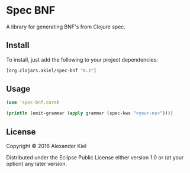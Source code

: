 # Spec BNF

A library for generating BNF's from Clojure spec.

## Install

To install, just add the following to your project dependencies:

```clojure
[org.clojars.akiel/spec-bnf "0.1"]
```

## Usage

```clojure
(use 'spec-bnf.core)

(println (emit-grammar (apply grammar (spec-kws "<your-ns>"))))
```

## License

Copyright © 2016 Alexander Kiel

Distributed under the Eclipse Public License either version 1.0 or (at
your option) any later version.

